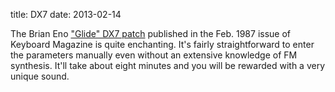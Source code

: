 title: DX7
date: 2013-02-14

The Brian Eno ["Glide" DX7 patch](http://17hex.net/2008/03/25/dx7-patches-from-brian-eno/) published in the Feb. 1987 issue of Keyboard Magazine is quite enchanting. It's fairly straightforward to enter the parameters manually even without an extensive knowledge of FM synthesis. It'll take about eight minutes and you will be rewarded with a very unique sound.
